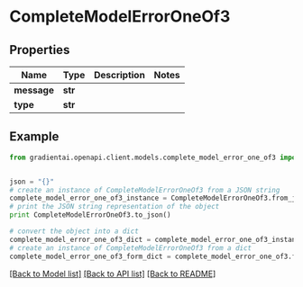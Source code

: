 # CompleteModelErrorOneOf3


## Properties
Name | Type | Description | Notes
------------ | ------------- | ------------- | -------------
**message** | **str** |  | 
**type** | **str** |  | 

## Example

```python
from gradientai.openapi.client.models.complete_model_error_one_of3 import CompleteModelErrorOneOf3


json = "{}"
# create an instance of CompleteModelErrorOneOf3 from a JSON string
complete_model_error_one_of3_instance = CompleteModelErrorOneOf3.from_json(json)
# print the JSON string representation of the object
print CompleteModelErrorOneOf3.to_json()

# convert the object into a dict
complete_model_error_one_of3_dict = complete_model_error_one_of3_instance.to_dict()
# create an instance of CompleteModelErrorOneOf3 from a dict
complete_model_error_one_of3_form_dict = complete_model_error_one_of3.from_dict(complete_model_error_one_of3_dict)
```
[[Back to Model list]](../README.md#documentation-for-models) [[Back to API list]](../README.md#documentation-for-api-endpoints) [[Back to README]](../README.md)


